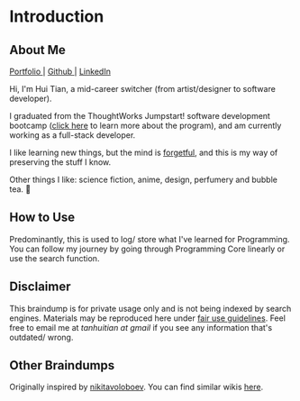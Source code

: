 # Introduction

## About Me

[Portfolio ](http://onoumenon.netlify.com)| [Github ](https://github.com/onoumenon)| [LinkedIn](https://www.linkedin.com/in/hui-tian/)

Hi, I'm Hui Tian, a mid-career switcher (from artist/designer to software developer).

I graduated from the ThoughtWorks Jumpstart! software development bootcamp ([click here](https://www.thoughtworks.com/jumpstart) to learn more about the program), and am currently working as a full-stack developer.

I like learning new things, but the mind is [forgetful](https://www.iflscience.com/brain/being-forgetful-may-mean-your-brain-is-actually-working-properly/), and this is my way of preserving the stuff I know.

Other things I like: science fiction, anime, design, perfumery and bubble tea. 🧋

## How to Use

Predominantly, this is used to log/ store what I've learned for Programming. You can follow my journey by going through Programming Core linearly or use the search function.&#x20;

## Disclaimer

This braindump is for private usage only and is not being indexed by search engines. Materials may be reproduced here under [fair use guidelines](https://www.jccc.edu/about/leadership-governance/copyright/dos-and-donts.html). Feel free to email me at _tanhuitian at gmail_ if you see any information that's outdated/ wrong.

## Other Braindumps

Originally inspired by [nikitavoloboev](https://wiki.nikitavoloboev.xyz/ideas). You can find similar wikis [here](https://github.com/RichardLitt/meta-knowledge#readme).



\
\
&#x20;
